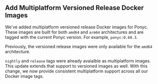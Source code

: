 ## Add Multiplatform Versioned Release Docker Images

We've added multiplatform versioned release Docker images for Ponyc. These images are built for both `amd64` and `arm64` architectures and are tagged with the current Ponyc version. For example, `ponyc:0.60.3`.

Previously, the versioned release images were only available for the `amd64` architecture.

`nightly` and `release` tags were already avaialble as multiplatform images. This update extends that support to versioned images as well. With this change, we now provide consistent multiplatform support across all our Docker image tags.
